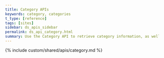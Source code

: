 ```yaml
---
title: Category APIs
keywords: category, categories
t_type: [reference]
tags: [sites]
sidebar: ds_apis_sidebar
permalink: ds_api_category.html
summary: ​Use the Category API to retrieve category information, as well as to update, replace, create, and delete categories.
---
```

{% include custom/shared/apis/category.md %}
